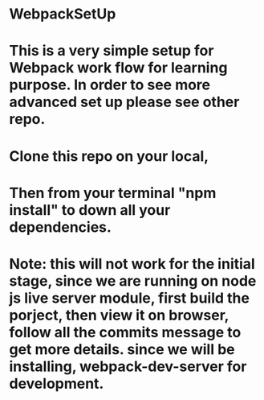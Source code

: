 # WebpackSetUp


# This is a very simple setup for Webpack work flow for learning purpose. In order to see more advanced set up please see other repo.

# Clone this repo on your local, 
# Then from your terminal "npm install" to down all your dependencies. 

# Note: this will not work for the initial stage, since we are running on node js live server module, first build the porject, then view it on browser, follow all the commits message to get more details. since we will be installing, webpack-dev-server for development.
